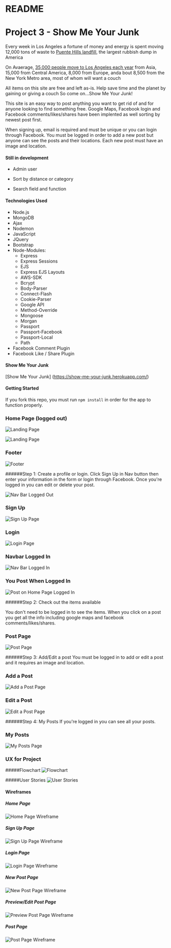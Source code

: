 # README

# Project 3 - Show Me Your Junk
Every week in Los Angeles a fortune of money and energy is spent moving 12,000 tons of waste to [Puente Hills landfill](http://www.cnn.com/2012/04/26/us/la-trash-puente-landfill/), the largest rubbish dump in America 

On Avaerage, [35,000 people move to Los Angeles each year](http://www.latimes.com/business/realestate/la-fi-migration-figures-show-old-patterns-picking-up-again-20140903-story.html) from Asia, 15,000 from Central America, 8,000 from Europe, anda bout 8,500 from the New York Metro area, most of whom will want a couch 

All items on this site are free and left as-is. Help save time and the planet by gaining or giving a couch 
So come on...Show Me Your Junk!

This site is an easy way to post anything you want to get rid of and for anyone looking to find something free. Google Maps, Facebook login and Facebook comments/likes/shares have been implented as well sorting by newest post first.

When signing up, email is required and must be unique or you can login through Facebook. You must be logged in order to add a new post but anyone can see the posts and their locations. Each new post must have an image and location.

#### Still in development

* Admin user

* Sort by distance or category

* Search field and function

#### Technologies Used
* Node.js
* MongoDB
* Ajax
* Nodemon
* JavaScript
* JQuery
* Bootstrap
* Node-Modules:
	* Express
	* Express Sessions
	* EJS 
	* Express EJS Layouts
	* AWS-SDK 
	* Bcrypt 
	* Body-Parser 
	* Connect-Flash 
	* Cookie-Parser 
	* Google API 
	* Method-Override
	* Mongoose 
	* Morgan 
	* Passport 
	* Passport-Facebook 
	* Passport-Local 
	* Path 
* Facebook Comment Plugin
* Facebook Like / Share Plugin

#### Show Me Your Junk

[Show Me Your Junk] (https://show-me-your-junk.herokuapp.com/)

#### Getting Started

If you fork this repo, you must run `npm install` in order for the app to function properly.

### Home Page (logged out)

![Landing Page](/assets/header.png)

![Landing Page](/assets/home_page.png)

### Footer

![Footer](/assets/footer.png)


######Step 1: Create a profile or login.
Click Sign Up in Nav button then enter your information in the form or login through Facebook. Once you're logged in you can edit or delete your post.
<br>

![Nav Bar Logged Out](/assets/nav-loggedout.png)

### Sign Up
![Sign Up Page](/assets/signup.png)

### Login
![Login Page](/assets/login.png)

### Navbar Logged In
![Nav Bar Logged In](/assets/nav-loggedin.png)

### You Post When Logged In
![Post on Home Page Logged In](/assets/post-loggedin.png)

######Step 2: Check out the items available

You don't need to be logged in to see the items. When you click on a post you get all the info including google maps and facebook comments/likes/shares.

### Post Page
![Post Page](/assets/post.png)

######Step 3: Add/Edit a post
You must be logged in to add or edit a post and it requires an image and location.

### Add a Post
![Add a Post Page](/assets/add-post.png)

### Edit a Post
![Edit a Post Page](/assets/edit-post.png)

######Step 4: My Posts
If you're logged in you can see all your posts.

### My Posts
![My Posts Page](/assets/myposts.png)

### UX for Project

#####Flowchart
![Flowchart](/assets/Project03_Flowchart.png)

#####User Stories
![User Stories](/assets/UserStories.png)
#### Wireframes
##### Home Page
![Home Page Wireframe](/assets/Project03_WF01.png)

##### Sign Up Page
![Sign Up Page Wireframe](/assets/Project03_WF02.png)

##### Login Page
![Login Page Wireframe](/assets/Project03_WF03.png)

##### New Post Page
![New Post Page Wireframe](/assets/Project03_WF04.png)

##### Preview/Edit Post Page
![Preview Post Page Wireframe](/assets/Project03_WF05.png)

##### Post Page
![Post Page Wireframe](/assets/Project03_WF06.png)
